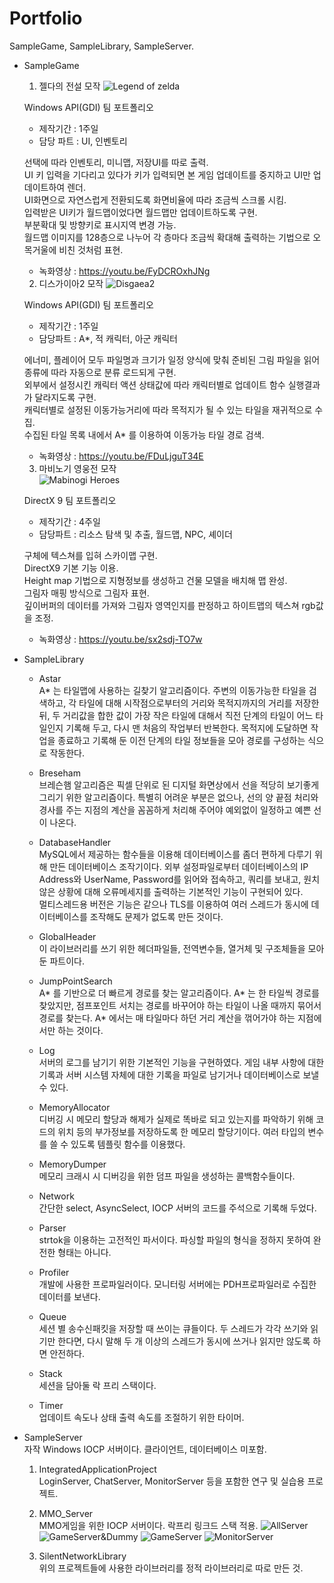 # Portfolio
  SampleGame, SampleLibrary, SampleServer.

* SampleGame  
  
  1. 젤다의 전설 모작
  ![Legend of zelda](./SampleGame/LegendOfZelda/PlayScreenshot.jpg)  
  
  Windows API(GDI) 팀 포트폴리오  
  
  - 제작기간 : 1주일  
  - 담당 파트 : UI, 인벤토리  
  
  선택에 따라 인벤토리, 미니맵, 저장UI를 따로 출력.  
  UI 키 입력을 기다리고 있다가 키가 입력되면 본 게임 업데이트를 중지하고 UI만 업데이트하여 렌더.  
  UI화면으로 자연스럽게 전환되도록 화면비율에 따라 조금씩 스크롤 시킴.  
  입력받은 UI키가 월드맵이었다면 월드맵만 업데이트하도록 구현.  
  부분확대 및 방향키로 표시지역 변경 가능.  
  월드맵 이미지를 128층으로 나누어 각 층마다 조금씩 확대해 출력하는 기법으로 오목거울에 비친 것처럼 표현.  
  
  - 녹화영상 : https://youtu.be/FyDCROxhJNg  
  
  2. 디스가이아2 모작
  ![Disgaea2](./SampleGame/Disgaea2/PlayScreenshot.jpg)  
  
  Windows API(GDI) 팀 포트폴리오  
  
  - 제작기간 : 1주일  
  - 담당파트 : A*, 적 캐릭터, 아군 캐릭터  
  
  에너미, 플레이어 모두 파일명과 크기가 일정 양식에 맞춰 준비된 그림 파일을 읽어 종류에 따라 자동으로 분류 로드되게 구현.  
  외부에서 설정시킨 캐릭터 액션 상태값에 따라 캐릭터별로 업데이트 함수 실행결과가 달라지도록 구현.  
  캐릭터별로 설정된 이동가능거리에 따라 목적지가 될 수 있는 타일을 재귀적으로 수집.  
  수집된 타일 목록 내에서 A* 를 이용하여 이동가능 타일 경로 검색.  
  
  - 녹화영상 : https://youtu.be/FDuLjguT34E  
  
  3. 마비노기 영웅전 모작  
  ![Mabinogi Heroes](./SampleGame/MabinogiHeroes/PlayScreenshot.jpg)  
  
  DirectX 9 팀 포트폴리오  
  
  - 제작기간 : 4주일  
  - 담당파트 : 리소스 탐색 및 추출, 월드맵, NPC, 셰이더  
  
  구체에 텍스쳐를 입혀 스카이맵 구현.  
  DirectX9 기본 기능 이용.  
  Height map 기법으로 지형정보를 생성하고 건물 모델을 배치해 맵 완성.  
  그림자 매핑 방식으로 그림자 표현.  
  깊이버퍼의 데이터를 가져와 그림자 영역인지를 판정하고 하이트맵의 텍스쳐 rgb값을 조정.  
  
  - 녹화영상 : https://youtu.be/sx2sdj-TO7w  
  
* SampleLibrary  
  
  - Astar    
  A* 는 타일맵에 사용하는 길찾기 알고리즘이다. 주변의 이동가능한 타일을 검색하고, 각 타일에 대해 시작점으로부터의 거리와 목적지까지의 거리를 저장한 뒤, 두 거리값을 합한 값이 가장 작은 타일에 대해서 직전 단계의 타일이 어느 타일인지 기록해 두고, 다시 맨 처음의 작업부터 반복한다. 목적지에 도달하면 작업을 종료하고 기록해 둔 이전 단계의 타일 정보들을 모아 경로를 구성하는 식으로 작동한다.
  
  - Breseham  
  브레슨햄 알고리즘은 픽셀 단위로 된 디지털 화면상에서 선을 적당히 보기좋게 그리기 위한 알고리즘이다. 특별히 어려운 부분은 없으나, 선의 양 끝점 처리와 경사를 주는 지점의 계산을 꼼꼼하게 처리해 주어야 예외없이 일정하고 예쁜 선이 나온다.
  
  - DatabaseHandler  
  MySQL에서 제공하는 함수들을 이용해 데이터베이스를 좀더 편하게 다루기 위해 만든 데이터베이스 조작기이다. 외부 설정파일로부터 데이터베이스의 IP Address와 UserName, Password를 읽어와 접속하고, 쿼리를 보내고, 원치 않은 상황에 대해 오류메세지를 출력하는 기본적인 기능이 구현되어 있다.  
  멀티스레드용 버전은 기능은 같으나 TLS를 이용하여 여러 스레드가 동시에 데이터베이스를 조작해도 문제가 없도록 만든 것이다.
  
  - GlobalHeader  
  이 라이브러리를 쓰기 위한 헤더파일들, 전역변수들, 열거체 및 구조체들을 모아둔 파트이다.
  
  - JumpPointSearch  
  A* 를 기반으로 더 빠르게 경로를 찾는 알고리즘이다. A* 는 한 타일씩 경로를 찾았지만, 점프포인트 서치는 경로를 바꾸어야 하는 타일이 나올 때까지 묶어서 경로를 찾는다. A* 에서는 매 타일마다 하던 거리 계산을 꺾어가야 하는 지점에서만 하는 것이다.
  
  - Log  
  서버의 로그를 남기기 위한 기본적인 기능을 구현하였다. 게임 내부 사항에 대한 기록과 서버 시스템 자체에 대한 기록을 파일로 남기거나 데이터베이스로 보낼 수 있다.
  
  - MemoryAllocator  
  디버깅 시 메모리 할당과 해제가 실제로 똑바로 되고 있는지를 파악하기 위해 코드의 위치 등의 부가정보를 저장하도록 한 메모리 할당기이다. 여러 타입의 변수를 쓸 수 있도록 템플릿 함수를 이용했다.
  
  - MemoryDumper  
  메모리 크래시 시 디버깅을 위한 덤프 파일을 생성하는 콜백함수들이다.
  
  - Network  
  간단한 select, AsyncSelect, IOCP 서버의 코드를 주석으로 기록해 두었다.
  
  - Parser  
  strtok을 이용하는 고전적인 파서이다. 파싱할 파일의 형식을 정하지 못하여 완전한 형태는 아니다.

  - Profiler  
  개발에 사용한 프로파일러이다. 모니터링 서버에는 PDH프로파일러로 수집한 데이터를 보낸다.
  
  - Queue  
  세션 별 송수신패킷을 저장할 때 쓰이는 큐들이다. 두 스레드가 각각 쓰기와 읽기만 한다면, 다시 말해 두 개 이상의 스레드가 동시에 쓰거나 읽지만 않도록 하면 안전하다.
  
  - Stack  
  세션을 담아둘 락 프리 스택이다.
  
  - Timer  
  업데이트 속도나 상태 출력 속도를 조절하기 위한 타이머.

* SampleServer  
  자작 Windows IOCP 서버이다. 클라이언트, 데이터베이스 미포함.

  1. IntegratedApplicationProject  
  LoginServer, ChatServer, MonitorServer 등을 포함한 연구 및 실습용 프로젝트.

  2. MMO_Server  
  MMO게임을 위한 IOCP 서버이다. 락프리 링크드 스택 적용.
  ![AllServer](./SampleServer/TestingEXE/AllServer.png)
  ![GameServer&Dummy](./SampleServer/TestingEXE/GameServer&Dummy.png)
  ![GameServer](./SampleServer/TestingEXE/GameServer.png) ![MonitorServer](./SampleServer/TestingEXE/MonitorServer.png)
  
  3. SilentNetworkLibrary  
  위의 프로젝트들에 사용한 라이브러리를 정적 라이브러리로 따로 만든 것.
